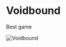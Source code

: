 # Voidbound
Best game

![Voidbound](https://user-images.githubusercontent.com/60736526/80306391-52751a00-87c3-11ea-8c0a-ba54edc008fc.jpg)
